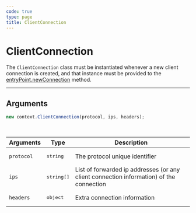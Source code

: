 ```yaml
---
code: true
type: page
title: ClientConnection
---
```


# ClientConnection

<SinceBadge version="1.0.0" />

The `ClientConnection` class must be instantiated whenever a new client connection is created, and that instance must be provided to the [entryPoint.newConnection](/core/1/protocols/entrypoint/newconnection) method.

---

## Arguments

```js
new context.ClientConnection(protocol, ips, headers);
```

<br/>

| Arguments  | Type                | Description                                                                             |
| ---------- | ------------------- | --------------------------------------------------------------------------------------- |
| `protocol` | <pre>string</pre>   | The protocol unique identifier                                                          |
| `ips`      | <pre>string[]</pre> | List of forwarded ip addresses (or any client connection information) of the connection |
| `headers`  | <pre>object</pre>   | Extra connection information                                                            |
